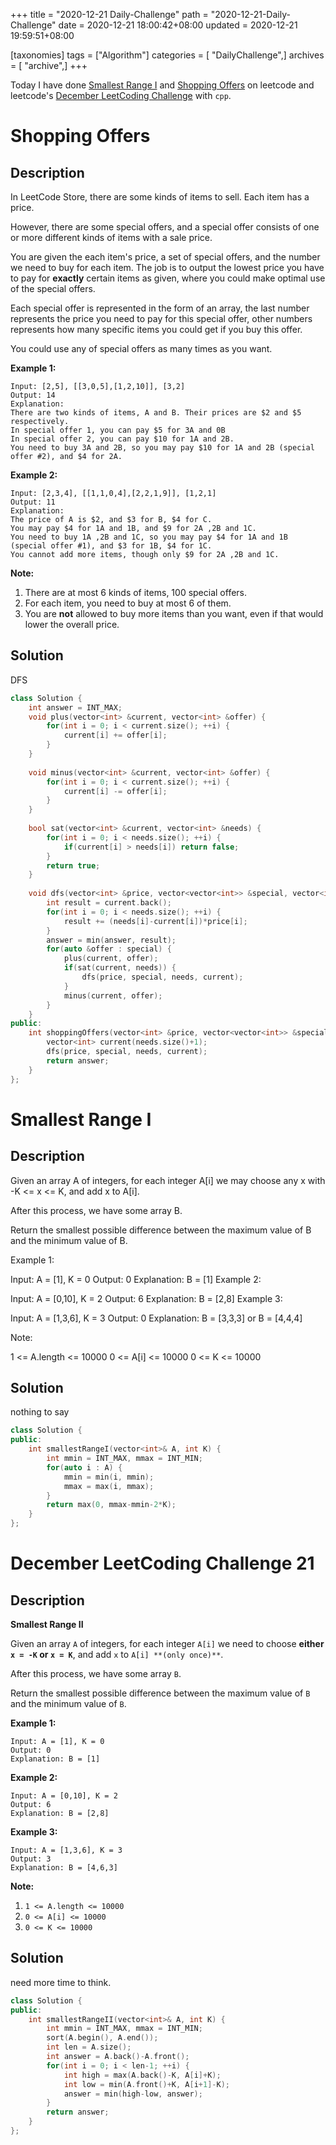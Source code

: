 +++
title = "2020-12-21 Daily-Challenge"
path = "2020-12-21-Daily-Challenge"
date = 2020-12-21 18:00:42+08:00
updated = 2020-12-21 19:59:51+08:00

[taxonomies]
tags = ["Algorithm"]
categories = [ "DailyChallenge",]
archives = [ "archive",]
+++

Today I have done [Smallest Range I](https://leetcode.com/problems/smallest-range-i/) and [Shopping Offers](https://leetcode.com/problems/shopping-offers/) on leetcode and leetcode's [December LeetCoding Challenge](https://leetcode.com/explore/challenge/card/december-leetcoding-challenge/571/week-3-december-15th-december-21st/3573/) with `cpp`.

<!-- more -->

# Shopping Offers

## Description

In LeetCode Store, there are some kinds of items to sell. Each item has a price.

However, there are some special offers, and a special offer consists of one or more different kinds of items with a sale price.

You are given the each item's price, a set of special offers, and the number we need to buy for each item. The job is to output the lowest price you have to pay for **exactly** certain items as given, where you could make optimal use of the special offers.

Each special offer is represented in the form of an array, the last number represents the price you need to pay for this special offer, other numbers represents how many specific items you could get if you buy this offer.

You could use any of special offers as many times as you want.

**Example 1:**

```
Input: [2,5], [[3,0,5],[1,2,10]], [3,2]
Output: 14
Explanation: 
There are two kinds of items, A and B. Their prices are $2 and $5 respectively. 
In special offer 1, you can pay $5 for 3A and 0B
In special offer 2, you can pay $10 for 1A and 2B. 
You need to buy 3A and 2B, so you may pay $10 for 1A and 2B (special offer #2), and $4 for 2A.
```

**Example 2:**

```
Input: [2,3,4], [[1,1,0,4],[2,2,1,9]], [1,2,1]
Output: 11
Explanation: 
The price of A is $2, and $3 for B, $4 for C. 
You may pay $4 for 1A and 1B, and $9 for 2A ,2B and 1C. 
You need to buy 1A ,2B and 1C, so you may pay $4 for 1A and 1B (special offer #1), and $3 for 1B, $4 for 1C. 
You cannot add more items, though only $9 for 2A ,2B and 1C.
```

**Note:**

1. There are at most 6 kinds of items, 100 special offers.
2. For each item, you need to buy at most 6 of them.
3. You are **not** allowed to buy more items than you want, even if that would lower the overall price.

## Solution

DFS

``` cpp
class Solution {
    int answer = INT_MAX;
    void plus(vector<int> &current, vector<int> &offer) {
        for(int i = 0; i < current.size(); ++i) {
            current[i] += offer[i];
        }
    }
    
    void minus(vector<int> &current, vector<int> &offer) {
        for(int i = 0; i < current.size(); ++i) {
            current[i] -= offer[i];
        }
    }
    
    bool sat(vector<int> &current, vector<int> &needs) {
        for(int i = 0; i < needs.size(); ++i) {
            if(current[i] > needs[i]) return false;
        }
        return true;
    }
    
    void dfs(vector<int> &price, vector<vector<int>> &special, vector<int> &needs, vector<int> &current) {
        int result = current.back();
        for(int i = 0; i < needs.size(); ++i) {
            result += (needs[i]-current[i])*price[i];
        }
        answer = min(answer, result);
        for(auto &offer : special) {
            plus(current, offer);
            if(sat(current, needs)) {
                dfs(price, special, needs, current);
            }
            minus(current, offer);
        }
    }
public:
    int shoppingOffers(vector<int> &price, vector<vector<int>> &special, vector<int> &needs) {
        vector<int> current(needs.size()+1);
        dfs(price, special, needs, current);
        return answer;
    }
};
```

# Smallest Range I

## Description

Given an array A of integers, for each integer A[i] we may choose any x with -K <= x <= K, and add x to A[i].

After this process, we have some array B.

Return the smallest possible difference between the maximum value of B and the minimum value of B.

 

Example 1:

Input: A = [1], K = 0
Output: 0
Explanation: B = [1]
Example 2:

Input: A = [0,10], K = 2
Output: 6
Explanation: B = [2,8]
Example 3:

Input: A = [1,3,6], K = 3
Output: 0
Explanation: B = [3,3,3] or B = [4,4,4]
 

Note:

1 <= A.length <= 10000
0 <= A[i] <= 10000
0 <= K <= 10000

## Solution

nothing to say

``` cpp
class Solution {
public:
    int smallestRangeI(vector<int>& A, int K) {
        int mmin = INT_MAX, mmax = INT_MIN;
        for(auto i : A) {
            mmin = min(i, mmin);
            mmax = max(i, mmax);
        }
        return max(0, mmax-mmin-2*K);
    }
};
```

# December LeetCoding Challenge 21

## Description

**Smallest Range II**

Given an array `A` of integers, for each integer `A[i]` we need to choose **either `x = -K` or `x = K`**, and add `x` to `A[i] **(only once)**`.

After this process, we have some array `B`.

Return the smallest possible difference between the maximum value of `B` and the minimum value of `B`.

**Example 1:**

```
Input: A = [1], K = 0
Output: 0
Explanation: B = [1]
```

**Example 2:**

```
Input: A = [0,10], K = 2
Output: 6
Explanation: B = [2,8]
```

**Example 3:**

```
Input: A = [1,3,6], K = 3
Output: 3
Explanation: B = [4,6,3]
```

**Note:**

1. `1 <= A.length <= 10000`
2. `0 <= A[i] <= 10000`
3. `0 <= K <= 10000`

## Solution

need more time to think.

``` cpp
class Solution {
public:
    int smallestRangeII(vector<int>& A, int K) {
        int mmin = INT_MAX, mmax = INT_MIN;
        sort(A.begin(), A.end());
        int len = A.size();
        int answer = A.back()-A.front();
        for(int i = 0; i < len-1; ++i) {
            int high = max(A.back()-K, A[i]+K);
            int low = min(A.front()+K, A[i+1]-K);
            answer = min(high-low, answer);
        }
        return answer;
    }
};
```